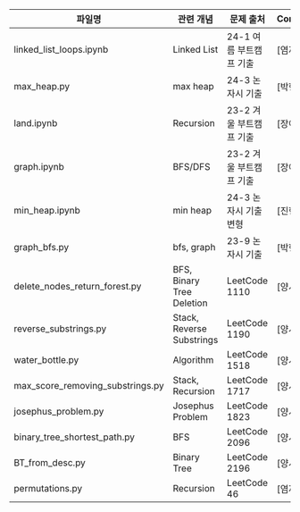 | 파일명   | 관련 개념     | 문제 출처            | Contributor |
|----------|---------------|----------------------|-------------|
| linked_list_loops.ipynb    |  Linked List   | 24-1 여름 부트캠프 기출   | [염제원]      |
| max_heap.py    |  max heap   | 24-3 논자시 기출   | [박형진]      |
| land.ipynb    |  Recursion  | 23-2 겨울 부트캠프 기출  | [장이준]      |
| graph.ipynb   |  BFS/DFS   | 23-2 겨울 부트캠프 기출  | [장이준]      |
| min_heap.ipynb   |  min heap   | 24-3 논자시 기출 변형 | [진현빈]      |
| graph_bfs.py   | bfs, graph  | 23-9 논자시 기출 | [박형진]   |
| delete_nodes_return_forest.py   | BFS, Binary Tree Deletion  | LeetCode 1110 | [양서윤]   |
| reverse_substrings.py   | Stack, Reverse Substrings  | LeetCode 1190 | [양서윤]   |
| water_bottle.py   | Algorithm  | LeetCode 1518 | [양서윤]   |
| max_score_removing_substrings.py   | Stack, Recursion | LeetCode 1717 | [양서윤]   |
| josephus_problem.py   | Josephus Problem | LeetCode 1823 | [양서윤]   |
| binary_tree_shortest_path.py   | BFS | LeetCode 2096 | [양서윤]   |
| BT_from_desc.py   | Binary Tree | LeetCode 2196 | [양서윤]   |
| permutations.py   | Recursion | LeetCode 46 | [염제원]   |
